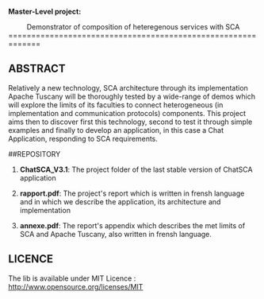        
**Master-Level project:**
<center>Demonstrator of composition of heteregenous services with SCA</center>
=============================================================

ABSTRACT
--------
Relatively a new technology, SCA architecture through its 
implementation Apache Tuscany will be thoroughly tested by 
a wide-range of demos which will explore the limits of its 
faculties to connect heterogeneous (in implementation and 
communication protocols) components.  This project aims then to 
discover first this technology, second to test it through simple
examples and finally to develop an application, in this case a 
Chat Application, responding to SCA requirements. 

##REPOSITORY

1) **ChatSCA_V3.1**: The project folder of the last stable version
                 of ChatSCA application
                 
2) **rapport.pdf**:  The project's report which is written in frensh
                 language and in which we describe the application,
                 its architecture and implementation
          
3) **annexe.pdf**:   The report's appendix which describes the met 
                 limits of SCA and Apache Tuscany, also written
                 in frensh language.
                 
                 
LICENCE
--------
The lib is available under MIT Licence :
http://www.opensource.org/licenses/MIT

                 
